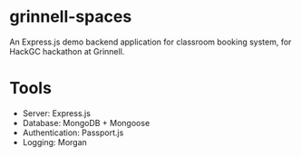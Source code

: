 # grinnell-spaces
An Express.js demo backend application for classroom booking system, for HackGC hackathon at Grinnell.

# Tools
* Server: Express.js
* Database: MongoDB + Mongoose
* Authentication: Passport.js
* Logging: Morgan
